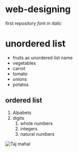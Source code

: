 # web-designing
first repository
*font in italic*
# unordered list
* fruits as unordered list name
*  vegetables
  * carrot
  * tomato
  * onions
  * potatos
  ## ordered list
  1. Alpabets
  2. digits 
     1. whole numbers
     2. integers 
     3. natural numbers
     

![Taj mahal](https://cdn.britannica.com/86/170586-050-AB7FEFAE/Taj-Mahal-Agra-India.jpg)  
  

